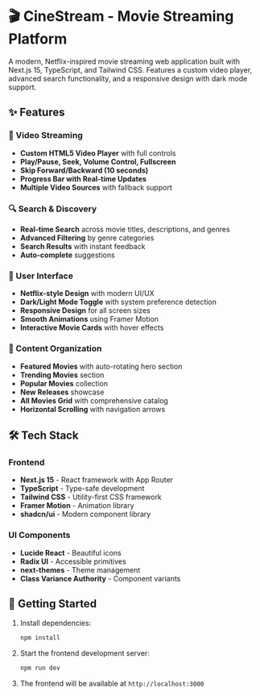 # 🎬 CineStream - Movie Streaming Platform

A modern, Netflix-inspired movie streaming web application built with Next.js 15, TypeScript, and Tailwind CSS. Features a custom video player, advanced search functionality, and a responsive design with dark mode support.



## ✨ Features

### 🎥 Video Streaming
- **Custom HTML5 Video Player** with full controls
- **Play/Pause, Seek, Volume Control, Fullscreen**
- **Skip Forward/Backward (10 seconds)**
- **Progress Bar with Real-time Updates**
- **Multiple Video Sources** with fallback support

### 🔍 Search & Discovery
- **Real-time Search** across movie titles, descriptions, and genres
- **Advanced Filtering** by genre categories
- **Search Results** with instant feedback
- **Auto-complete** suggestions

### 🎨 User Interface
- **Netflix-style Design** with modern UI/UX
- **Dark/Light Mode Toggle** with system preference detection
- **Responsive Design** for all screen sizes
- **Smooth Animations** using Framer Motion
- **Interactive Movie Cards** with hover effects

### 📱 Content Organization
- **Featured Movies** with auto-rotating hero section
- **Trending Movies** section
- **Popular Movies** collection
- **New Releases** showcase
- **All Movies Grid** with comprehensive catalog
- **Horizontal Scrolling** with navigation arrows

## 🛠️ Tech Stack

### Frontend
- **Next.js 15** - React framework with App Router
- **TypeScript** - Type-safe development
- **Tailwind CSS** - Utility-first CSS framework
- **Framer Motion** - Animation library
- **shadcn/ui** - Modern component library

### UI Components
- **Lucide React** - Beautiful icons
- **Radix UI** - Accessible primitives
- **next-themes** - Theme management
- **Class Variance Authority** - Component variants

## 🚀 Getting Started

1. Install dependencies:
   ```bash
   npm install
   ```
2. Start the frontend development server:
   ```bash
   npm run dev
   ```
3. The frontend will be available at `http://localhost:3000`

